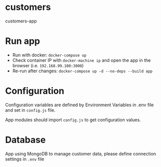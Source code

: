 # customers
customers-app

# Run app
- Run with docker: `docker-compose up`
- Check container IP with `docker-machine ip` and open the app in the browser (i.e. `192.168.99.100:3000`)
- Re-run after changes: `docker-compose up -d --no-deps --build app`

# Configuration
Configuration variables are defined by Environment Variables in .env file and set in `config.js` file. 

App modules should import `config.js` to get configuration values.

# Database

App using MongoDB to manage customer data, please define connection settings in `.env` file